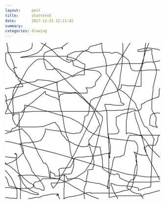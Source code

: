 ```yaml
---
layout:     post
title:      shattered
date:       2017-12-21 22:11:42
summary:    
categories: drawing
---
```

![shattered](/images/diary/shattered.png ".")
